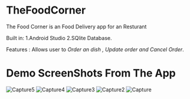 
# TheFoodCorner
The Food Corner is an Food Delivery app for an Resturant

Built in:
1.Android Studio
2.SQlite Database.


Features : Allows user to *Order an dish , Update order and Cancel Order*.

# Demo ScreenShots From The App
![Capture5](https://user-images.githubusercontent.com/83021173/132254081-b4326bd8-5024-405e-8a03-281c0944abdd.PNG)
![Capture4](https://user-images.githubusercontent.com/83021173/132254084-4a9be956-5326-4124-b35d-b70ca4f787dd.PNG)
![Capture3](https://user-images.githubusercontent.com/83021173/132254085-ea9a1bf2-48f2-4237-92ec-6969038fa077.PNG)
![Capture2](https://user-images.githubusercontent.com/83021173/132254088-881f5b5f-f9a5-4d3f-9ea0-fd66ebaac5ad.PNG)
![Capture](https://user-images.githubusercontent.com/83021173/132254089-8123d0af-767b-4849-9b3d-62b6f418fadd.PNG)


